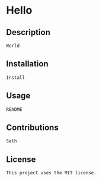 
# Hello

## Description
    World

## Installation
    Install

## Usage
    README

## Contributions
    Seth

## License
    This project uses the MIT license.
